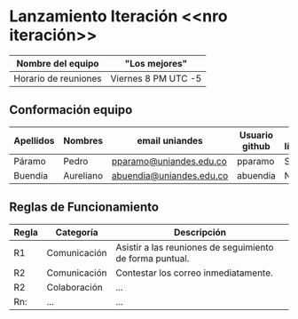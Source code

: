 # Lanzamiento Iteración **<<nro iteración>>**

| Nombre del equipo    | "Los mejores"       |
| -------------------- | ------------------- |
| Horario de reuniones | Viernes 8 PM UTC -5 |

## Conformación equipo

| Apellidos | Nombres   | email uniandes           | Usuario github | ¿Es líder? |
| --------- | --------- | ------------------------ | -------------- | ---------- |
| Páramo    | Pedro     | pparamo@uniandes.edu.co  | pparamo        | Sí         |
| Buendía   | Aureliano | abuendia@uniandes.edu.co | abuendia       | No         |

## Reglas de Funcionamiento

| Regla | Categoría    | Descripción                                              |
| ----- | ------------ | -------------------------------------------------------- |
| R1    | Comunicación | Asistir a las reuniones de seguimiento de forma puntual. |
| R2    | Comunicación | Contestar los correo inmediatamente.                     |
| R2    | Colaboración | ...                                                      |
| Rn:   | ...          | ...                                                      |
